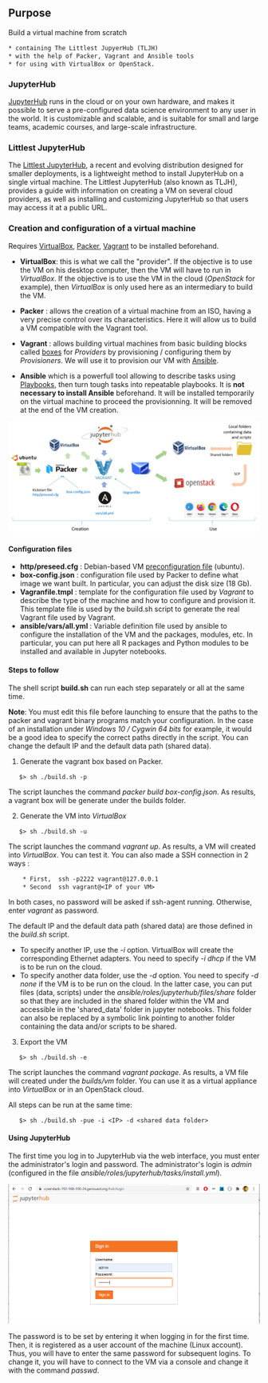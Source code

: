 ## Purpose

Build a virtual machine from scratch

    * containing The Littlest JupyerHub (TLJH)
    * with the help of Packer, Vagrant and Ansible tools 
    * for using with VirtualBox or OpenStack.

### JupyterHub

[JupyterHub](https://jupyter.org/hub) runs in the cloud or on your own hardware, and makes it possible to serve a pre-configured data science environment to any user in the world. It is customizable and scalable, and is suitable for small and large teams, academic courses, and large-scale infrastructure.

### Littlest JupyterHub

The [Littlest JupyterHub](https://tljh.jupyter.org/), a recent and evolving distribution designed for smaller deployments, is a lightweight method to install JupyterHub on a single virtual machine. The Littlest JupyterHub (also known as TLJH), provides a guide with information on creating a VM on several cloud providers, as well as installing and customizing JupyterHub so that users may access it at a public URL.

### Creation and configuration of a virtual machine

Requires [VirtualBox](https://www.virtualbox.org/), [Packer](https://www.packer.io/), [Vagrant](https://www.vagrantup.com/) to be installed beforehand.

* **VirtualBox**: this is what we call the "provider". If the objective is to use the VM on his desktop computer, then the VM will have to run in _VirtualBox_. If the objective is to use the VM in the cloud (_OpenStack_ for example), then _VirtualBox_ is only used here as an intermediary to build the VM.

* **Packer** : allows the creation of a virtual machine from an ISO, having a very precise control over its characteristics. Here it will allow us to build a VM compatible with the Vagrant tool.

* **Vagrant** : allows building virtual machines from basic building blocks called [boxes](https://app.vagrantup.com/boxes/search) for _Providers_ by provisioning / configuring them by _Provisioners_. We will use it to provision our VM with [Ansible](https://docs.ansible.com/ansible/latest/index.html).

* **Ansible** which is a powerfull tool allowing to describe tasks using [Playbooks](https://docs.ansible.com/ansible/latest/user_guide/playbooks.html), then turn tough tasks into repeatable playbooks. It is **not necessary to install Ansible** beforehand. It will be installed temporarily on the virtual machine to proceed the provisionning. It will be removed at the end of the VM creation.

![Overview](https://raw.githubusercontent.com/djacob65/jupyterhub-vm/master/images/overview.png)


#### Configuration files

* **http/preseed.cfg** : Debian-based VM [preconfiguration file](https://wiki.debian.org/DebianInstaller/Preseed) (ubuntu). 
* **box-config.json** : configuration file used by Packer to define what image we want built. In particular, you can adjust the disk size (18 Gb).
* **Vagranfile.tmpl** : template for the configuration file used by _Vagrant_ to describe the type of the machine and how to configure and provision it. This template file is used by the build.sh script to generate the real Vagrant file used by Vagrant.
* **ansible/vars/all.yml** : Variable definition file used by ansible to configure the installation of the VM and the packages, modules, etc. In particular, you can put here all R packages and Python modules to be installed and available in Jupyter notebooks.


#### Steps to follow

The shell script **build.sh** can run each step separately or all at the same time. 

**Note**: You must edit this file before launching to ensure that the paths to the packer and vagrant binary programs match your configuration. In the case of an installation under _Windows 10 / Cygwin 64 bits_ for example, it would be a good idea to specify the correct paths directly in the script. You can change the default IP and the default data path (shared data).

1. Generate the vagrant box based on Packer.
```
   $> sh ./build.sh -p
```
   The script launches the command _packer build box-config.json_.
   As results, a vagrant box will be generate under the builds folder.

2. Generate the VM into _VirtualBox_
```
   $> sh ./build.sh -u
```
   The script launches the command _vagrant up_.
   As results, a VM will created into _VirtualBox_. You can test it. You can also made a SSH connection in 2 ways :

        * First,  ssh -p2222 vagrant@127.0.0.1
        * Second  ssh vagrant@<IP of your VM>
   In both cases, no password will be asked if ssh-agent running. Otherwise, enter _vagrant_ as password.

   The default IP and the default data path (shared data) are those defined in the _build.sh_ script.
   * To specify another IP, use the _-i_ option. VirtualBox will create the corresponding Ethernet adapters. You need to specify _-i dhcp_ if the VM is to be run on the cloud.
   * To specify another data folder, use the _-d_ option. You need to specify _-d none_ if the VM is to be run on the cloud. In the latter case,  you can put files (data, scripts) under the _ansible/roles/jupyterhub/files/share_ folder so that they are included in the shared folder within the VM and accessible in the 'shared_data' folder in jupyter notebooks.  This folder can also be replaced by a symbolic link pointing to another folder containing the data and/or scripts to be shared.

3. Export the VM 
```
   $> sh ./build.sh -e
```
   The script launches the command _vagrant package_.
   As results, a VM file will created under the _builds/vm_ folder. You can use it as a virtual appliance into _VirtualBox_ or in an OpenStack cloud.

All steps can be run at the same time:
```
   $> sh ./build.sh -pue -i <IP> -d <shared data folder>
```


#### Using JupyterHub

The first time you log in to JupyterHub via the web interface, you must enter the administrator's login and password. The administrator's login is _admin_ (configured in the file _ansible/roles/jupyterhub/tasks/install.yml_).

![Login](https://raw.githubusercontent.com/djacob65/jupyterhub-vm/master/images/jupyterhub_login.png)

The password is to be set by entering it when logging in for the first time. Then, it is registered as a user account of the machine (Linux account). Thus, you will have to enter the same password for subsequent logins. To change it, you will have to connect to the VM via a console and change it with the command _passwd_.







